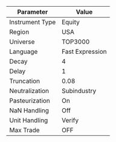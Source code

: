 | Parameter         | Value                                      |
|-------------------|--------------------------------------------|
| Instrument Type   | Equity                                     |
| Region            | USA                                        |
| Universe          | TOP3000                                    |
| Language          | Fast Expression                            |
| Decay             | 4                                          |
| Delay             | 1                                          |
| Truncation        | 0.08                                       |
| Neutralization    | Subindustry                                |
| Pasteurization    | On                                         |
| NaN Handling      | Off                                        |
| Unit Handling     | Verify                                     |
| Max Trade         | OFF                                        |
